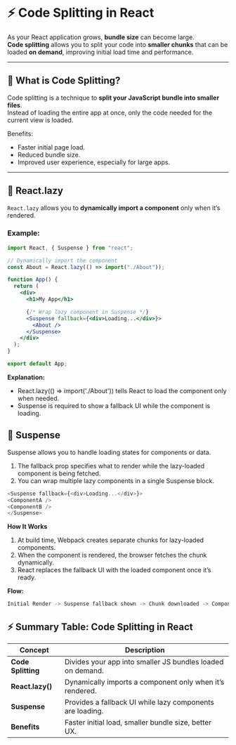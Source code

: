 # ⚡ Code Splitting in React

As your React application grows, **bundle size** can become large.  
**Code splitting** allows you to split your code into **smaller chunks** that can be loaded **on demand**, improving initial load time and performance.

---

## 🔹 What is Code Splitting?

Code splitting is a technique to **split your JavaScript bundle into smaller files**.  
Instead of loading the entire app at once, only the code needed for the current view is loaded.  

Benefits:
- Faster initial page load.
- Reduced bundle size.
- Improved user experience, especially for large apps.

---

## 🔹 React.lazy

`React.lazy` allows you to **dynamically import a component** only when it’s rendered.  

### Example:
```jsx
import React, { Suspense } from "react";

// Dynamically import the component
const About = React.lazy(() => import("./About"));

function App() {
  return (
    <div>
      <h1>My App</h1>

      {/* Wrap lazy component in Suspense */}
      <Suspense fallback={<div>Loading...</div>}>
        <About />
      </Suspense>
    </div>
  );
}

export default App;
```
**Explanation:**
   - React.lazy(() => import('./About')) tells React to load the component only when needed.
   - Suspense is required to show a fallback UI while the component is loading.

## 🔹 Suspense

Suspense allows you to handle loading states for components or data.
  1. The fallback prop specifies what to render while the lazy-loaded component is being fetched.
  2. You can wrap multiple lazy components in a single Suspense block.
  ```js
  <Suspense fallback={<div>Loading...</div>}>
  <ComponentA />
  <ComponentB />
  </Suspense>
   ```
**How It Works**
 1. At build time, Webpack creates separate chunks for lazy-loaded components.
 2. When the component is rendered, the browser fetches the chunk dynamically.
 3. React replaces the fallback UI with the loaded component once it’s ready.

**Flow:**
```js
Initial Render -> Suspense fallback shown -> Chunk downloaded -> Component rendered
```
## ⚡ Summary Table: Code Splitting in React

| Concept          | Description |
| ---------------- | ----------- |
| **Code Splitting** | Divides your app into smaller JS bundles loaded on demand. |
| **React.lazy()**  | Dynamically imports a component only when it’s rendered. |
| **Suspense**      | Provides a fallback UI while lazy components are loading. |
| **Benefits**      | Faster initial load, smaller bundle size, better UX. |


